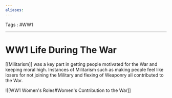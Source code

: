 ```yaml
---
aliases: 
---
```

Tags : #WW1 
___
# WW1 Life During The War
[[Militarism]] was a key part in getting people motivated for the War and keeping moral high. Instances of Militarism such as making people feel like losers for not joining the Military and flexing of Weaponry all contributed to the War.

![[WW1 Women's Roles#Women's Contribution to the War]]